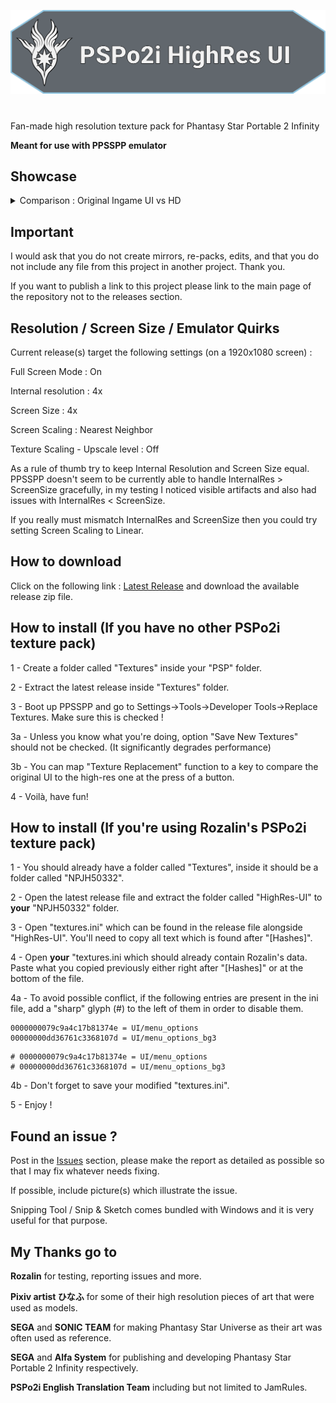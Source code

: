 [![PSPo2i-hr-ui](/logo.svg)](https://github.com/eleriaqueen/pspo2i-highres-ui)

# 

Fan-made high resolution texture pack for Phantasy Star Portable 2 Infinity

__Meant for use with PPSSPP emulator__

## Showcase
<details>
  <summary>Comparison : Original Ingame UI vs HD</summary>
![PlayerStatusBarAnimation](https://user-images.githubusercontent.com/4411178/136976474-f2ae865f-0826-4896-a1fa-0d8af9e21553.gif)
![PlayerPaletteAnimation](https://user-images.githubusercontent.com/4411178/136976487-a951f6e5-0923-4f62-baef-60f2fb91ea7f.gif)
</details>

## Important
I would ask that you do not create mirrors, re-packs, edits, and that you do not include any file from this project in another project. Thank you.

If you want to publish a link to this project please link to the main page of the repository not to the releases section.

## Resolution / Screen Size / Emulator Quirks
Current release(s) target the following settings (on a 1920x1080 screen) :

Full Screen Mode : On

Internal resolution : 4x

Screen Size : 4x

Screen Scaling : Nearest Neighbor

Texture Scaling - Upscale level : Off

As a rule of thumb try to keep Internal Resolution and Screen Size equal. PPSSPP doesn't seem to be currently able to handle InternalRes > ScreenSize gracefully, in my testing I noticed visible artifacts and also had issues with InternalRes < ScreenSize.

If you really must mismatch InternalRes and ScreenSize then you could try setting Screen Scaling to Linear.

## How to download

Click on the following link : [Latest Release](https://github.com/eleriaqueen/pspo2i-hr-ui/releases/latest) and download the available release zip file.

## How to install (If you have no other PSPo2i texture pack)
1 - Create a folder called "Textures" inside your "PSP" folder.

2 - Extract the latest release inside "Textures" folder.

3 - Boot up PPSSPP and go to Settings->Tools->Developer Tools->Replace Textures. Make sure this is checked !

3a - Unless you know what you're doing, option "Save New Textures" should not be checked. (It significantly degrades performance)

3b - You can map "Texture Replacement" function to a key to compare the original UI to the high-res one at the press of a button.

4 - Voilà, have fun!

## How to install (If you're using Rozalin's PSPo2i texture pack)
1 - You should already have a folder called "Textures", inside it should be a folder called "NPJH50332".

2 - Open the latest release file and extract the folder called "HighRes-UI" to __your__ "NPJH50332" folder.

3 - Open "textures.ini" which can be found in the release file alongside "HighRes-UI". You'll need to copy all text which is found after "[Hashes]".

4 - Open __your__ "textures.ini which should already contain Rozalin's data. Paste what you copied previously either right after "[Hashes]" or at the bottom of the file. 

4a - To avoid possible conflict, if the following entries are present in the ini file, add a "sharp" glyph (#) to the left of them in order to disable them.
```
0000000079c9a4c17b81374e = UI/menu_options
00000000dd36761c3368107d = UI/menu_options_bg3
```

```
# 0000000079c9a4c17b81374e = UI/menu_options
# 00000000dd36761c3368107d = UI/menu_options_bg3
```

4b - Don't forget to save your modified "textures.ini".

5 - Enjoy !

## Found an issue ?
Post in the [Issues](https://github.com/eleriaqueen/pspo2i-highres-ui/issues) section, please make the report as detailed as possible so that I may fix whatever needs fixing.

If possible, include picture(s) which illustrate the issue.

Snipping Tool / Snip & Sketch comes bundled with Windows and it is very useful for that purpose.

## My Thanks go to
__Rozalin__ for testing, reporting issues and more.

__Pixiv artist ひなふ__ for some of their high resolution pieces of art that were used as models.

__SEGA__ and __SONIC TEAM__ for making Phantasy Star Universe as their art was often used as reference.

__SEGA__ and __Alfa System__ for publishing and developing Phantasy Star Portable 2 Infinity respectively.

__PSPo2i English Translation Team__ including but not limited to JamRules.
